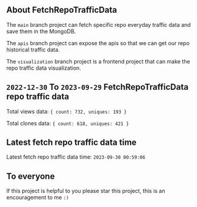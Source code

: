 ## About FetchRepoTrafficData

The `main` branch project can fetch specific repo everyday traffic data and save them in the MongoDB.

The `apis` branch project can expose the apis so that we can get our repo historical traffic data.

The `visualization` branch project is a frontend project that can make the repo traffic data visualization.

## `2022-12-30` To `2023-09-29` FetchRepoTrafficData repo traffic data

Total views data: `{ count: 732, uniques: 193 }`

Total clones data: `{ count: 618, uniques: 421 }`

## Latest fetch repo traffic data time

Latest fetch repo traffic data time: `2023-09-30 00:59:06`

## To everyone

If this project is helpful to you please star this project, this is an encouragement to me `:)`



